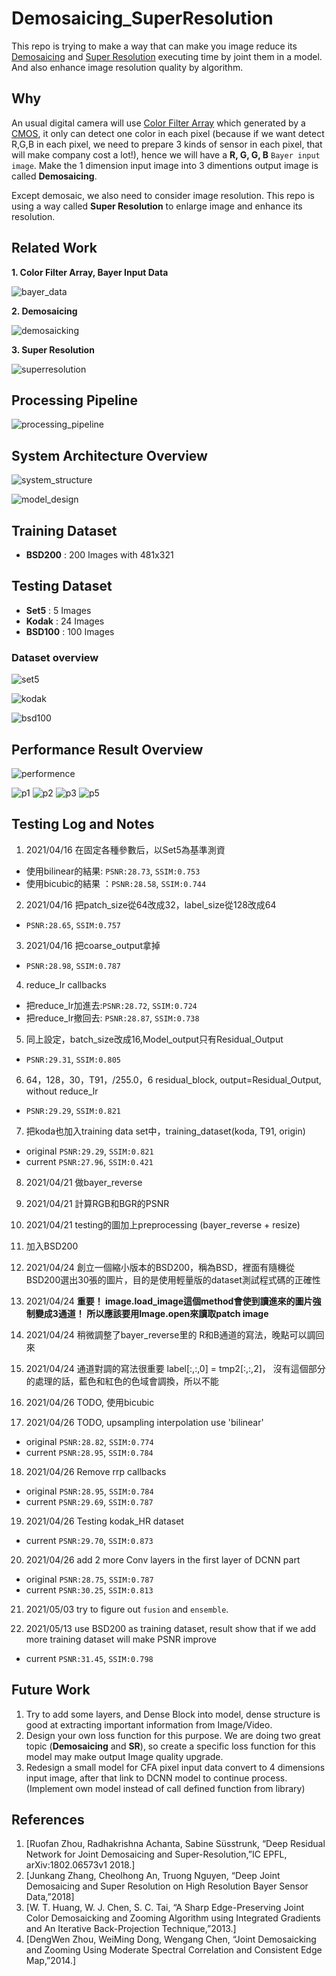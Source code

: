 # Demosaicing_SuperResolution


This repo is trying to make a way that can make you image reduce its [Demosaicing](https://en.wikipedia.org/wiki/Demosaicing) and [Super Resolution](https://en.wikipedia.org/wiki/Super-resolution_imaging) executing time by joint them in a model. And also enhance image resolution quality by algorithm.

## Why

An usual digital camera will use [Color Filter Array](https://en.wikipedia.org/wiki/Color_filter_array) which generated by a [CMOS](https://en.wikipedia.org/wiki/CMOS), it only can detect one color in each pixel (because if we want detect R,G,B in each pixel, we need to prepare 3 kinds of sensor in each pixel, that will make company cost a lot!), hence we will have a **R, G, G, B** ``Bayer input image``. Make the 1 dimension input image into 3 dimentions output image is called **Demosaicing**.


Except demosaic, we also need to consider image resolution. This repo is using a way called **Super Resolution** to enlarge image and enhance its resolution.


## Related Work

**1. Color Filter Array, Bayer Input Data**

![bayer_data](https://user-images.githubusercontent.com/44123278/127734437-6bdd0031-4b2f-4b82-8105-4fdcda890c37.png)

**2. Demosaicing**

![demosaicking](https://user-images.githubusercontent.com/44123278/127734451-b1ccabd3-d038-4d2c-9026-23994c463f48.png)


**3. Super Resolution**

![superresolution](https://user-images.githubusercontent.com/44123278/127734471-7ec3c5bf-3be1-4f58-9933-3420d965c8a0.png)


## Processing Pipeline

![processing_pipeline](https://user-images.githubusercontent.com/44123278/127734479-181bdfe8-fbfc-419f-882e-cce5c0e115f4.png)

## System Architecture Overview

![system_structure](https://user-images.githubusercontent.com/44123278/127734502-f58cbc40-0708-4405-bec3-f1c8f8a0f611.png)

![model_design](https://user-images.githubusercontent.com/44123278/127734509-0896c8e7-1509-492a-84ee-71415adc01a9.png)

## Training Dataset

   - **BSD200** : 200 Images with 481x321

## Testing Dataset

   - **Set5** : 5 Images
   - **Kodak** : 24 Images
   - **BSD100** : 100 Images

   ### Dataset overview
   ![set5](https://user-images.githubusercontent.com/44123278/127734697-a34eadf8-25a2-4596-99ee-804cf798bc72.png)
   
   ![kodak](https://user-images.githubusercontent.com/44123278/127734698-4a1febd9-0491-4fde-8157-946257c1acf9.png)
   
   ![bsd100](https://user-images.githubusercontent.com/44123278/127734700-0f886a98-aa5a-46a9-ad7c-4c3e89abc478.png)

## Performance Result Overview

![performence](https://user-images.githubusercontent.com/44123278/127734715-2b0e018f-c2c5-4954-a081-e5988907619c.png)

![p1](https://user-images.githubusercontent.com/44123278/127734725-2ddedfb2-eddd-47aa-a843-7c157935f77d.png)
![p2](https://user-images.githubusercontent.com/44123278/127734728-0ec137bd-0903-4983-bbf9-a88585a3e47b.png)
![p3](https://user-images.githubusercontent.com/44123278/127734731-9c8444cb-b18b-4b12-a75f-50a6eb1a6d70.png)
![p5](https://user-images.githubusercontent.com/44123278/127734732-e1bac7f8-302d-4a62-98c5-c49871df6763.png)


## Testing Log and Notes

01. 2021/04/16 在固定各種參數后，以Set5為基準測資
   -  使用bilinear的結果: ``PSNR:28.73``, ``SSIM:0.753``
   -  使用bicubic的結果 ：``PSNR:28.58``, ``SSIM:0.744``

02. 2021/04/16 把patch_size從64改成32，label_size從128改成64
   - ``PSNR:28.65``, ``SSIM:0.757``

03. 2021/04/16 把coarse_output拿掉
   - ``PSNR:28.98``, ``SSIM:0.787``

04. reduce_lr callbacks
   - 把reduce_lr加進去:``PSNR:28.72``, ``SSIM:0.724``
   - 把reduce_lr撤回去: ``PSNR:28.87``, ``SSIM:0.738``

05. 同上設定，batch_size改成16,Model_output只有Residual_Output
   - ``PSNR:29.31``, ``SSIM:0.805``

06. 64，128，30，T91，/255.0，6 residual_block, output=Residual_Output, without reduce_lr
   - ``PSNR:29.29``, ``SSIM:0.821``

07. 把koda也加入training data set中，training_dataset(koda, T91, origin)
   - original ``PSNR:29.29``, ``SSIM:0.821``
   - current  ``PSNR:27.96``, ``SSIM:0.421``

08. 2021/04/21 做bayer_reverse

09. 2021/04/21 計算RGB和BGR的PSNR

10. 2021/04/21 testing的圖加上preprocessing (bayer_reverse + resize)

11. 加入BSD200

12. 2021/04/24 創立一個縮小版本的BSD200，稱為BSD，裡面有隨機從BSD200選出30張的圖片，目的是使用輕量版的dataset測試程式碼的正確性

13. 2021/04/24 **重要！ image.load_image這個method會使到讀進來的圖片強制變成3通道！ 所以應該要用Image.open來讀取patch image**

14. 2021/04/24 稍微調整了bayer_reverse里的 R和B通道的寫法，晚點可以調回來

15. 2021/04/24 通道對調的寫法很重要 label[:,:,0] = tmp2[:,:,2]， 沒有這個部分的處理的話，藍色和紅色的色域會調換，所以不能

16. 2021/04/26 TODO, 使用bicubic

17. 2021/04/26 TODO, upsampling interpolation use 'bilinear'
   - original ``PSNR:28.82``, ``SSIM:0.774``
   - current  ``PSNR:28.95``, ``SSIM:0.784``

18. 2021/04/26 Remove rrp callbacks
   - original ``PSNR:28.95``, ``SSIM:0.784``
   - current  ``PSNR:29.69``, ``SSIM:0.787``

19. 2021/04/26 Testing kodak_HR dataset
   - current ``PSNR:29.70``, ``SSIM:0.873``

20. 2021/04/26 add 2 more Conv layers in the first layer of DCNN part
   - original ``PSNR:28.75``, ``SSIM:0.787``
   - current  ``PSNR:30.25``, ``SSIM:0.813``

21. 2021/05/03 try to figure out ``fusion`` and ``ensemble``.

22. 2021/05/13 use BSD200 as training dataset, result show that if we add more training dataset will make PSNR improve
   - current ``PSNR:31.45``, ``SSIM:0.798``

## Future Work

   1. Try to add some layers, and Dense Block into model, dense structure is good at extracting important information from Image/Video.
   2. Design your own loss function for this purpose. We are doing two great topic (**Demosaicing** and **SR**), so create a specific loss function for this model may make output Image quality upgrade.
   3. Redesign a small model for CFA pixel input data convert to 4 dimensions input image, after that link to DCNN model to continue process. (Implement own model instead of call defined function from library)

## References

   1. [Ruofan Zhou, Radhakrishna Achanta, Sabine Süsstrunk, “Deep Residual Network for Joint Demosaicing and
Super-Resolution,”IC EPFL, arXiv:1802.06573v1 2018.]
   2. [Junkang Zhang, Cheolhong An, Truong Nguyen, “Deep Joint Demosaicing and Super Resolution on High
Resolution Bayer Sensor Data,”2018]
   3. [W. T. Huang, W. J. Chen, S. C. Tai, “A Sharp Edge-Preserving Joint Color Demosaicking and Zooming
Algorithm using Integrated Gradients and An Iterative Back-Projection Technique,”2013.]
   4. [DengWen Zhou, WeiMing Dong, Wengang Chen, “Joint Demosaicking and Zooming Using Moderate Spectral
Correlation and Consistent Edge Map,”2014.]
